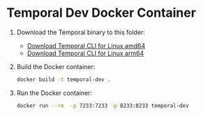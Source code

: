 # Temporal Dev Docker Container

1. Download the Temporal binary to this folder:

   - [Download Temporal CLI for Linux amd64](https://temporal.download/cli/archive/latest?platform=linux&arch=amd64)
   - [Download Temporal CLI for Linux arm64](https://temporal.download/cli/archive/latest?platform=linux&arch=arm64)

2. Build the Docker container:

   ```bash
   docker build -t temporal-dev .
   ```

3. Run the Docker container:

   ```bash
   docker run --rm  -p 7233:7233 -p 8233:8233 temporal-dev
   ```
